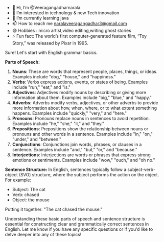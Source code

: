 - 👋 Hi, I’m @Veeragangadharnarala
- 👀 I’m interested in technology & new Tech innovation
- 🌱 I’m currently learning java
- 📫 How to reach me naralaveeragangadhar3@gmail.com
- 😄 Hobbies : micro artist,video editing,writing ghost stories
- ⚡ Fun fact: The world’s first computer-generated feature film, “Toy Story,” was released by Pixar in 1995.

<!---
Veeragangadharnarala/Veeragangadharnarala is a ✨ special ✨ repository because its `README.md` (this file) appears on your GitHub profile.
You can click the Preview link to take a look at your changes.
--->
Sure! Let's start with English grammar basics.

**Parts of Speech:**
1. **Nouns**: These are words that represent people, places, things, or ideas. Examples include "dog," "house," and "happiness."
2. **Verbs**: Verbs express actions, events, or states of being. Examples include "run," "eat," and "is."
3. **Adjectives**: Adjectives modify nouns by describing or giving more information about them. Examples include "big," "blue," and "happy."
4. **Adverbs**: Adverbs modify verbs, adjectives, or other adverbs to provide more information about how, when, where, or to what extent something happens. Examples include "quickly," "very," and "here."
5. **Pronouns**: Pronouns replace nouns in sentences to avoid repetition. Examples include "he," "she," "it," and "they."
6. **Prepositions**: Prepositions show the relationship between nouns or pronouns and other words in a sentence. Examples include "in," "on," "under," and "between."
7. **Conjunctions**: Conjunctions join words, phrases, or clauses in a sentence. Examples include "and," "but," "or," and "because."
8. **Interjections**: Interjections are words or phrases that express strong emotions or sentiments. Examples include "wow," "ouch," and "oh no."

**Sentence Structure:**
In English, sentences typically follow a subject-verb-object (SVO) structure, where the subject performs the action on the object. For example:
- Subject: The cat
- Verb: chased
- Object: the mouse

Putting it together: "The cat chased the mouse."

Understanding these basic parts of speech and sentence structure is essential for constructing clear and grammatically correct sentences in English. Let me know if you have any specific questions or if you'd like to delve deeper into any of these topics!